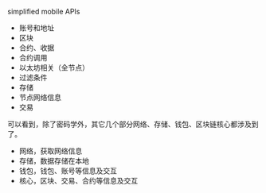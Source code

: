simplified mobile APIs

* 账号和地址
* 区块
* 合约、收据
* 合约调用
* 以太坊相关（全节点）
* 过滤条件
* 存储
* 节点网络信息
* 交易

可以看到，除了密码学外，其它几个部分网络、存储、钱包、区块链核心都涉及到了。

* 网络，获取网络信息
* 存储，数据存储在本地
* 钱包，钱包、账号等信息及交互
* 核心，区块、交易、合约等信息及交互



